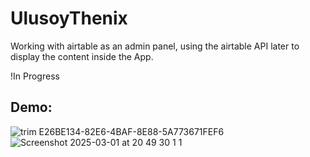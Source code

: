 # UlusoyThenix


Working with airtable as an admin panel, using the airtable API later to display the content inside the App.

!In Progress

## Demo:

![trim E26BE134-82E6-4BAF-8E88-5A773671FEF6](https://github.com/user-attachments/assets/15be1db0-b748-4c7f-a7dc-c328180229cc)
![Screenshot 2025-03-01 at 20 49 30 1 1](https://github.com/user-attachments/assets/2e023b5d-345f-43de-8d75-c6e45aa50160)
